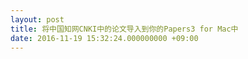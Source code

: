 ```yaml
---
layout: post
title: 将中国知网CNKI中的论文导入到你的Papers3 for Mac中
date: 2016-11-19 15:32:24.000000000 +09:00
---
```



